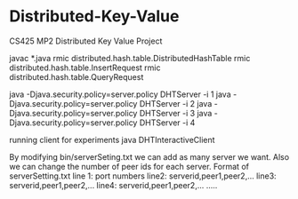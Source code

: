 Distributed-Key-Value
=====================

CS425 MP2 Distributed Key Value Project

javac *.java
rmic distributed.hash.table.DistributedHashTable
rmic distributed.hash.table.InsertRequest
rmic distributed.hash.table.QueryRequest

java -Djava.security.policy=server.policy DHTServer -i 1
java -Djava.security.policy=server.policy DHTServer -i 2
java -Djava.security.policy=server.policy DHTServer -i 3
java -Djava.security.policy=server.policy DHTServer -i 4

running client for experiments
java DHTInteractiveClient

By modifying bin/serverSeting.txt we can add as many server we want. 
Also we can change the number of peer ids for each server.
Format of serverSetting.txt
line 1: port numbers
line2: serverid,peer1,peer2,...
line3: serverid,peer1,peer2,...
line4: serverid,peer1,peer2,...
.....

